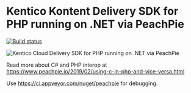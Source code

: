 # Kentico Kontent Delivery SDK for PHP running on .NET via PeachPie
[![Build status](https://ci.appveyor.com/api/projects/status/l1n1lsb5u8rjbsnc?svg=true)](https://ci.appveyor.com/project/petrsvihlik/peachpietests)

![Kentico Cloud Delivery SDK for PHP running on .NET via PeachPie](https://i.imgur.com/DIkxQvd.png)




Read more about C# and PHP interop at https://www.peachpie.io/2019/02/using-c-in-php-and-vice-versa.html

Use https://ci.appveyor.com/nuget/peachpie for debugging.
